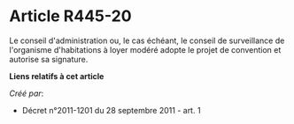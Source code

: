 # Article R445-20

Le conseil d'administration ou, le cas échéant, le conseil de surveillance de l'organisme d'habitations à loyer modéré adopte
le projet de convention et autorise sa signature.

**Liens relatifs à cet article**

_Créé par_:

  - Décret n°2011-1201 du 28 septembre 2011 - art. 1
